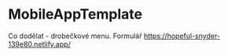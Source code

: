 # MobileAppTemplate
Co dodělat - drobečkové menu.  Formulář 
https://hopeful-snyder-139e80.netlify.app/

